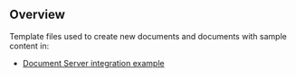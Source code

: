 ## Overview

Template files used to create new documents and documents with sample content in: 

* [Document Server integration example](https://github.com/ONLYOFFICE/document-server-integration)



